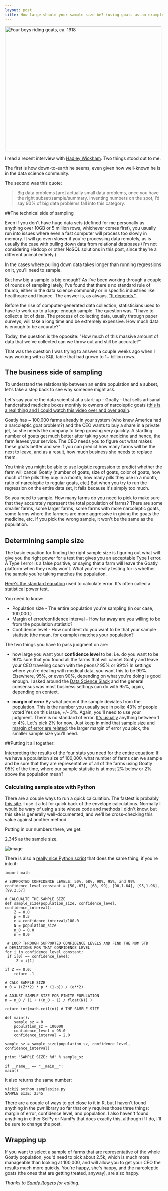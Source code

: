 ```yaml
---
layout: post
title: How large should your sample size be? (using goats as an example)
---
```


<a data-flickr-embed="true" href="https://www.flickr.com/photos/statelibraryqueensland/3197460723/in/photolist-5SxPFa-59qMqQ-63FpTG-7Mz8DZ-63Ba3B-bQFWMt-5SxPEa-6DgPCX-7VEZcu-5SxPzT-bzgRnN-9rk79o-9PvnKB-nhRgK8-6DkXvC-6DkXaE-8agbki-6DkXeS-drAnsh-ssmEWP-otizPX-6nBFEg-saMi8A-ssbNwq-orgG7o-obNSav-ssjRj2-bzgRoh-owchHW-ot6t4W-orgzdy-oya5Fa-otgY61-ssbNub-aUzkqM-81kDDd-9D27ZY-ssmEUe-otisNc-ovxBe9-obNW5V-orgzj5-vHNDGX-orgJxf-avjAM5-otiu8B-otgXhN-ot6uq3-obNWAV-obNVF7" title="Four boys riding goats, ca. 1918"><img src="https://farm4.staticflickr.com/3091/3197460723_861311ec62.jpg" width="500" height="398" alt="Four boys riding goats, ca. 1918"></a><script async src="//embedr.flickr.com/assets/client-code.js" charset="utf-8"></script>


I read a recent interview with [Hadley Wickham](https://peadarcoyle.wordpress.com/2015/08/02/interview-with-a-data-scientist-hadley-wickham/). Two things stood out to me. 

The first is how down-to-earth he seems, even given how well-known he is in the data science community. 


The second was this quote:  

>Big data problems [are] actually small data problems, once you have the right subset/sample/summary. Inventing numbers on the spot, I’d say 90% of big data problems fall into this category. 

##The technical side of sampling

Even if you don't have huge data sets (defined for me personally as anything over 10GB or 5 million rows, whichever comes first), you usually run into issues where even a fast computer will process too slowly in memory. It will go even slower if you're processing data remotely, as is usually the case with pulling down data from relational databases (I'm not considering Hadoop or other NoSQL solutions in this post, since they're a different animal entirely.)

In the cases where pulling down data takes longer than running regressions on it, you'll need to sample. 

But how big a sample is big enough? As I've been working through a couple of rounds of sampling lately, I've found that there's no standard rule of thumb, either in the data science community or in specific industries like healthcare and finance. The answer is, as always, ["It depends."](http://stats.stackexchange.com/questions/132536/how-to-choose-a-confidence-level). 

Before the rise of computer-generated data collection, statisticians used to have to work up to a large-enough sample. The question was, "I have to collect a lot of data. The process of collecting data, usually through paper surveys,  will take a long time and be extremely expensive. How much data is enough to be accurate?"

Today, the question is the opposite: "How much of this massive amount of data that we've collected can we throw out and still be accurate?" 

That was the question I was trying to answer a couple weeks ago when I was working with a SQL table that had grown to 1+ billion rows. 

## The business side of sampling


To understand the relationship between an entire population and a subset, let's take a step back to see why someone might ask. 

Let's say you're the data scientist at a start-up - Goatly - that sells artisanal handcrafted medicine boxes monthly to owners of narcoleptic goats ([this is a real thing and I could watch this video over and over again](https://www.youtube.com/watch?v=we9_CdNPuJg).  

Goatly has ~ 100,000 farms already in your system (who knew America had a narcoleptic goat problem?) and the CEO wants to buy a share in a private jet, so she needs the company to keep growing very quickly. A startling number of goats get much better after taking your medicine and hence, the farm leaves your service. The CEO needs you to figure out what makes these goats better and see if you can predict how many farms will be the next to leave, and as a result, how much business she needs to replace them. 

You think you might be able to use [logistic regression](https://www.strath.ac.uk/aer/materials/5furtherquantitativeresearchdesignandanalysis/unit6/whatislogisticregression/) to predict whether the farm will cancel Goatly (number of goats, size of goats, color of goats, how much of the pills they buy in a month, how many pills they use in a month, ratio of narcoleptic to regular goats, etc.) But when you try to run the regression on the entire data set, it fails because it's simply too much. 

So you need to sample. How many farms do you need to pick to make sure that they accurately represent the total population of farms? There are some smaller farms, some larger farms, some farms with more narcoleptic goats, some farms where the farmers are more aggressive in giving the goats the medicine, etc. If you pick the wrong sample, it won't be the same as the population. 

## Determining sample size

The basic equation for finding the right sample size is figuring out what will give you the right power for a test that gives you an acceptable Type I error. A Type I error is a false positive, or saying that a farm will leave the Goatly platform when they really won't. What you're really testing for is whether the sample you're taking matches the population. 

[Here's the standard equation](https://www.qualtrics.com/blog/determining-sample-size/) used to calculate error. It's often called a statistical power test. 

You need to know: 

+ Population size  - The entire population you're sampling (in our case, 100,000.)
+ Margin of error/confidence interval - How far away are you willing to be from the population statistic? 
+ Confidence level - How confident do you want to be that your sample statistic (the mean, for example) matches your population? 


The two things you have to pass judgment on are:

+ how large you want your **confidence level** to be: i.e. do you want to be 90% sure that you found all the farms that will cancel Goatly and leave your CEO traveling coach with the peons? 95% or 99%? In settings where you're dealing with medical data, you want this to be 99%. Elsewhere, 95%, or even 90%, depending on what you're doing is good enough. I asked around the [Data Science Slack](https://datascientists.slack.com) and the general consensus was most business settings can do with 95%, again, depending on context. 

+ **margin of error** By what percent the sample deviates from the population. This is the number you usually see in polls: 43% of people voted Yes on this issue, +/- 3%. Again, you'll need to use your judgment. There is no standard of error. [It's usually](http://www.unc.edu/~rls/s151-2010/class23.pdf) anything between 1 to 4%. Let's pick 2% for now.  Just keep in mind that [sample size and margin of error are related](https://onlinecourses.science.psu.edu/stat100/node/17): the larger margin of error you pick, the smaller sample size you'll need. 

##Putting it all together: 

Interpreting the results of the four stats you need for the entire equation: If we have a population size of 100,000, what number of farms can we sample and be sure that they are representative of all of the farms using Goatly 95% of the time, where our sample statistic is at most 2% below or 2% above the population mean? 


### Calculating sample size with Python

There are a couple ways to run a quick calculation. The fastest is probably [this site](http://www.surveysystem.com/sscalc.htm). I use it a lot for quick back of the envelope calculations. Normally I would be wary of using a site whose code and methods I didn't know, but this site is generally well-documented, and we'll be cross-checking this value against another method.  

Putting in our numbers there, we get: 

2,345 as the sample size. 

![image](https://raw.githubusercontent.com/veekaybee/veekaybee.github.io/master/images/stattest.png)


There is also a [really nice Python script](http://bc-forensics.com/?p=15) that does the same thing, if you're into it:

	import math
 
	# SUPPORTED CONFIDENCE LEVELS: 50%, 68%, 90%, 95%, and 99%
	confidence_level_constant = [50,.67], [68,.99], [90,1.64], [95,1.96], [99,2.57]
 
	# CALCUALTE THE SAMPLE SIZE
	def sample_size(population_size, confidence_level, confidence_interval):
  		Z = 0.0
  		p = 0.5
  		e = confidence_interval/100.0
  		N = population_size
  		n_0 = 0.0
  		n = 0.0
 
 	 # LOOP THROUGH SUPPORTED CONFIDENCE LEVELS AND FIND THE NUM STD
  	# DEVIATIONS FOR THAT CONFIDENCE LEVEL
  	for i in confidence_level_constant:
   	 if i[0] == confidence_level:
     	 Z = i[1]
 
  	if Z == 0.0:
    	return -1
 
  	# CALC SAMPLE SIZE
  	n_0 = ((Z**2) * p * (1-p)) / (e**2)
 
  	# ADJUST SAMPLE SIZE FOR FINITE POPULATION
  	n = n_0 / (1 + ((n_0 - 1) / float(N)) )
 
  	return int(math.ceil(n)) # THE SAMPLE SIZE
 
	def main():
  		sample_sz = 0
  		population_sz = 100000
  		confidence_level = 95.0
  		confidence_interval = 2.0
 
  	sample_sz = sample_size(population_sz, confidence_level, confidence_interval)
 
  	print "SAMPLE SIZE: %d" % sample_sz
 
	if __name__ == "__main__":
  	main()

It also returns the same number: 


	vicki$ python samplesize.py 
	SAMPLE SIZE: 2345



There are a couple of ways to get close to it in R, but I haven't found anything in the pwr library so far that only requires those three things: margin of error, confidence level, and population. I also haven't found anything in either SciPy or NumPy that does exactly this, although if I do, I'll be sure to change the post. 


## Wrapping up

If you want to select a sample of farms that are representative of the whole Goatly population, you'd need to pick about 2.5k, which is much more manageable than looking at 100,000, and will allow you to get your CEO the results much more quickly. You're happy, she's happy, and the narcoleptic goats (the ones that are getting treated, anyway), are also happy. 

*Thanks to [Sandy Rogers](http://www.saberr.com/company) for editing.* 





